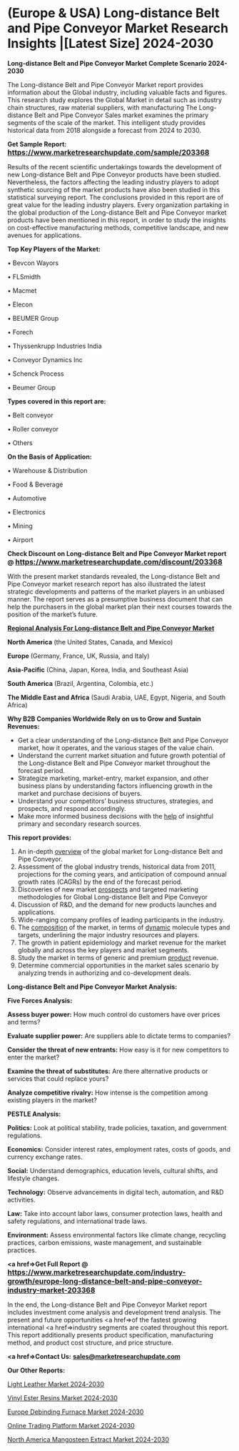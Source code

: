 # (Europe & USA) Long-distance Belt and Pipe Conveyor Market Research Insights |[Latest Size] 2024-2030

<strong>Long-distance Belt and Pipe Conveyor Market Complete Scenario 2024-2030</strong>

The Long-distance Belt and Pipe Conveyor Market report provides information about the Global industry, including valuable facts and figures. This research study explores the Global Market in detail such as industry chain structures, raw material suppliers, with manufacturing The Long-distance Belt and Pipe Conveyor Sales market examines the primary segments of the scale of the market. This intelligent study provides historical data from 2018 alongside a forecast from 2024 to 2030.

<strong>Get Sample Report: <a href=https://www.marketresearchupdate.com/sample/203368><font size=3 color=#0000ff>https://www.marketresearchupdate.com/sample/203368</font></a></strong>

Results of the recent scientific undertakings towards the development of new Long-distance Belt and Pipe Conveyor products have been studied. Nevertheless, the factors affecting the leading industry players to adopt synthetic sourcing of the market products have also been studied in this statistical surveying report. The conclusions provided in this report are of great value for the leading industry players. Every organization partaking in the global production of the Long-distance Belt and Pipe Conveyor market products have been mentioned in this report, in order to study the insights on cost-effective manufacturing methods, competitive landscape, and new avenues for applications.

<strong>Top Key Players of the Market:</strong>

• Bevcon Wayors

• FLSmidth

• Macmet

• Elecon

• BEUMER Group

• Forech

• Thyssenkrupp Industries India

• Conveyor Dynamics Inc

• Schenck Process

• Beumer Group

<strong>Types covered in this report are: </strong>

• Belt conveyor

• Roller conveyor

• Others

<strong>On the Basis of Application:</strong>

• Warehouse & Distribution

• Food & Beverage

• Automotive

• Electronics

• Mining

• Airport

<strong>Check Discount on Long-distance Belt and Pipe Conveyor Market report @ <a href=https://www.marketresearchupdate.com/discount/203368><font size=3 color=#0000ff>https://www.marketresearchupdate.com/discount/203368</font></a></strong>

With the present market standards revealed, the Long-distance Belt and Pipe Conveyor market research report has also illustrated the latest strategic developments and patterns of the market players in an unbiased manner. The report serves as a presumptive business document that can help the purchasers in the global market plan their next courses towards the position of the market’s future.

<strong><u><b>Regional Analysis For Long-distance Belt and Pipe Conveyor Market</b></u></strong>

<strong><b>North America</b></strong> (the United States, Canada, and Mexico)

<strong><b>Europe </b></strong>(Germany, France, UK, Russia, and Italy)

<strong><b>Asia-Pacific</b></strong> (China, Japan, Korea, India, and Southeast Asia)

<strong><b>South America</b></strong> (Brazil, Argentina, Colombia, etc.)

<strong><b>The Middle East and Africa</b></strong> (Saudi Arabia, UAE, Egypt, Nigeria, and South Africa)

<strong>Why B2B Companies Worldwide Rely on us to Grow and Sustain Revenues:</strong>
<ul>
  <li>Get a clear understanding of the Long-distance Belt and Pipe Conveyor market, how it operates, and the various stages of the value chain.</li>
  <li>Understand the current market situation and future growth potential of the Long-distance Belt and Pipe Conveyor market throughout the forecast period.</li>
  <li>Strategize marketing, market-entry, market expansion, and other business plans by understanding factors influencing growth in the market and purchase decisions of buyers.</li>
  <li>Understand your competitors’ business structures, strategies, and prospects, and respond accordingly.</li>
  <li>Make more informed business decisions with the <a href=ASDF991299>help</a> of insightful primary and secondary research sources.</li>
</ul>
<strong>This report provides:</strong>
<ol>
  <li>An in-depth <a href=>overview</a> of the global market for Long-distance Belt and Pipe Conveyor.</li>
  <li>Assessment of the global industry trends, historical data from 2011, projections for the coming years, and anticipation of compound annual growth rates (CAGRs) by the end of the forecast period.</li>
  <li>Discoveries of new market <a href=>prospects</a> and targeted marketing methodologies for Global Long-distance Belt and Pipe Conveyor</li>
  <li>Discussion of R&amp;D, and the demand for new products launches and applications.</li>
  <li>Wide-ranging company profiles of leading participants in the industry.</li>
  <li>The <a href=ASDF881288>composition</a> of the market, in terms of <a href=>dynamic</a> molecule types and targets, underlining the major industry resources and players.</li>
  <li>The growth in patient epidemiology and market revenue for the market globally and across the key players and market segments.</li>
  <li>Study the market in terms of generic and premium <a href=>product</a> revenue.</li>
  <li>Determine commercial opportunities in the market sales scenario by analyzing trends in authorizing and co-development deals.</li>
</ol>

<strong>Long-distance Belt and Pipe Conveyor Market Analysis:</strong>

<strong>Five Forces Analysis:</strong>

<strong>Assess buyer power:</strong> How much control do customers have over prices and terms?

<strong>Evaluate supplier power:</strong> Are suppliers able to dictate terms to companies?

<strong>Consider the threat of new entrants:</strong> How easy is it for new competitors to enter the market?

<strong>Examine the threat of substitutes:</strong> Are there alternative products or services that could replace yours?

<strong>Analyze competitive rivalry:</strong> How intense is the competition among existing players in the market?

<strong>PESTLE Analysis:</strong>

<strong>Politics:</strong> Look at political stability, trade policies, taxation, and government regulations.

<strong>Economics:</strong> Consider interest rates, employment rates, costs of goods, and currency exchange rates.

<strong>Social:</strong> Understand demographics, education levels, cultural shifts, and lifestyle changes.

<strong>Technology:</strong> Observe advancements in digital tech, automation, and R&D activities.

<strong>Law:</strong> Take into account labor laws, consumer protection laws, health and safety regulations, and international trade laws.

<strong>Environment:</strong> Assess environmental factors like climate change, recycling practices, carbon emissions, waste management, and sustainable practices.

<strong><a href=>Get Full Report</a> @ <a href=https://www.marketresearchupdate.com/industry-growth/europe-long-distance-belt-and-pipe-conveyor-industry-market-203368><font size=3 color=#0000ff>https://www.marketresearchupdate.com/industry-growth/europe-long-distance-belt-and-pipe-conveyor-industry-market-203368</font></a></strong>

In the end, the Long-distance Belt and Pipe Conveyor Market report includes investment come analysis and development trend analysis. The present and future opportunities <a href=>of</a> the fastest growing international <a href=>industry</a> segments are coated throughout this report. This report additionally presents product specification, manufacturing method, and product cost structure, and price structure.

<strong><a href=><strong>Contact Us:</strong></a></strong>
<strong>sales@marketresearchupdate.com</strong>

<strong>Our Other Reports:</strong>

<a href=https://www.linkedin.com/pulse/light-leather-market-2023-top-key-players-types>Light Leather Market 2024-2030</a>

<a href=https://www.linkedin.com/pulse/vinyl-ester-resins-market-2023-remarking-enormous>Vinyl Ester Resins Market 2024-2030</a>

<a href=https://www.linkedin.com/pulse/europe-debinding-furnace-market-2023-industry>Europe Debinding Furnace Market 2024-2030</a>

<a href=https://www.linkedin.com/pulse/online-trading-platform-market-size-2023-top-ibgef/>Online Trading Platform Market 2024-2030</a>

<a href=https://www.linkedin.com/pulse/north-america-mangosteen-extract-market-analysis-outlooks-jmgwf/>North America Mangosteen Extract Market 2024-2030</a>

